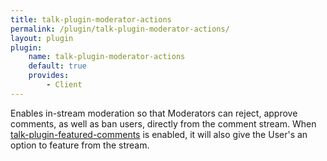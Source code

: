 ```yaml
---
title: talk-plugin-moderator-actions
permalink: /plugin/talk-plugin-moderator-actions/
layout: plugin
plugin:
    name: talk-plugin-moderator-actions
    default: true
    provides:
        - Client
---
```


Enables in-stream moderation so that Moderators can reject, approve comments,
as well as ban users, directly from the comment stream. When
[talk-plugin-featured-comments](/talk/plugin/talk-plugin-featured-comments) is
enabled, it will also give the User's an option to feature from the stream.
